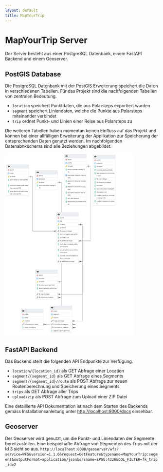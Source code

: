 ```yaml
---
layout: default
title: MapYourTrip
---
```



# MapYourTrip Server

Der Server besteht aus einer PostgreSQL Datenbank, einem FastAPI Backend und einem Geoserver.

## PostGIS Database

Die PostgreSQL Datenbank mit der PostGIS Erweiterung speichert die Daten in verschiedenen Tabellen. Für das Projekt sind die nachfolgenden Tabellen von zentralen Bedeutung. 

- ```location``` speichert Punktdaten, die aus Polarsteps exportiert wurden
- ```segment``` speichert Liniendaten, welche die Punkte aus Polarsteps miteinander verbindet
- ```trip``` ordnet Punkt- und Linien einer Reise aus Polarsteps zu

Die weiteren Tabellen haben momentan keinen Einfluss auf das Projekt und können bei einer allfälligen Erweiterung der Applikation zur Speicherung der entsprechenden Daten genutzt werden. Im nachfolgenden Datenabnkschema sind alle Beziehungen abgebildet.

<img src="bilder/db_schema.png" alt="Datenbankschema" height="600">

## FastAPI Backend

Das Backend stellt die folgenden API Endpunkte zur Verfügung.

- ```location/{location_id}```    als GET Abfrage einer Location
- ```segment/{segment_id}``` als GET Abfrage eines Segments
- ```segment/{segment_id}/route``` als POST Abfrage zur neuen Routenberechnung und Speicherung eines Segments
- ```trips``` als GET Abfrage aller Trips
- ```upload/zip``` als POST Abfrage zum Upload einer ZIP Datei


Eine detaillierte API Dokumentation ist nach dem Starten des Backends gemäss Installationsanleitung unter [http://localhost:8000/docs](http://localhost:8000/docs) einsehbar.

## Geoserver

Der Geoserver wird genutzt, um die Punkt- und Liniendaten der Segmente bereitzustellen. Eine beispielhafte Abfrage von Segmenten des Trips mit der Id 3 sieht so aus. 
```http://localhost:8080/geoserver/wfs?service=WFS&version=1.1.0&request=GetFeature&typename=MapYourTrip:segment&outputFormat=application/json&srsname=EPSG:4326&CQL_FILTER=fk_trip_id=2```
